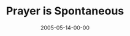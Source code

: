 ---
layout: message
category: message
series: "Fresh Breath"
title: "Prayer is Spontaneous"
date: 2005-05-14-00-00
message_id: 120
audio: "http://s3.amazonaws.com/crossroads-media/messages/audio/Fresh_Breath_05_05-14-05_Prayer_is_Spontaneous.mp3"
audio-duration: "45:46"
explicit: false
---